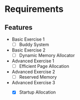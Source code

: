 # Requirements

## Features

- Basic Exercise 1
    - [ ] Buddy System  
- Basic Exercise 2 
    - [ ] Dynamic Memory Allocator 
- Advanced Exercise 1  
    - [ ] Efficient Page Allocation  
- Advanced Exercise 2
    - [ ] Reserved Memory  
- Advanced Exercise 3
    - [x] Startup Allocation 


